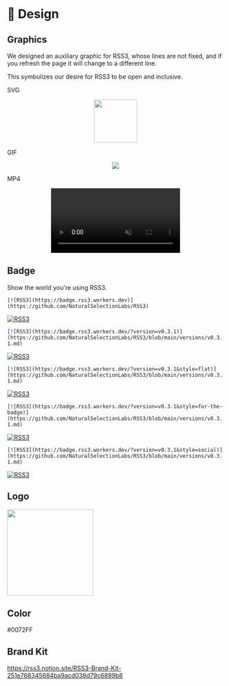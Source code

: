 # 🦋 Design

## Graphics

We designed an auxiliary graphic for RSS3, whose lines are not fixed, and if you refresh the page it will change to a different line.

This symbolizes our desire for RSS3 to be open and inclusive.

SVG

<p align="center">
    <img width="100" src="https://graphics.rss3.workers.dev"/>
</p>

GIF

<p align="center">
    <img class="logo-vido" src="/RSS3-Doc/img/logo.gif" />
</p>

MP4

<p align="center">
    <video width="300" autoplay muted playsinline src="/RSS3-Doc/img/logo.mp4"></video>
</p>

## Badge

Show the world you're using RSS3.

`[![RSS3](https://badge.rss3.workers.dev)](https://github.com/NaturalSelectionLabs/RSS3)`

[![RSS3](https://badge.rss3.workers.dev)](https://github.com/NaturalSelectionLabs/RSS3)

`[![RSS3](https://badge.rss3.workers.dev/?version=v0.3.1)](https://github.com/NaturalSelectionLabs/RSS3/blob/main/versions/v0.3.1.md)`

[![RSS3](https://badge.rss3.workers.dev/?version=v0.3.1)](https://github.com/NaturalSelectionLabs/RSS3/blob/main/versions/v0.3.1.md)

`[![RSS3](https://badge.rss3.workers.dev/?version=v0.3.1&style=flat)](https://github.com/NaturalSelectionLabs/RSS3/blob/main/versions/v0.3.1.md)`

[![RSS3](https://badge.rss3.workers.dev/?version=v0.3.1&style=flat)](https://github.com/NaturalSelectionLabs/RSS3/blob/main/versions/v0.3.1.md)

`[![RSS3](https://badge.rss3.workers.dev/?version=v0.3.1&style=for-the-badge)](https://github.com/NaturalSelectionLabs/RSS3/blob/main/versions/v0.3.1.md)`

[![RSS3](https://badge.rss3.workers.dev/?version=v0.3.1&style=for-the-badge)](https://github.com/NaturalSelectionLabs/RSS3/blob/main/versions/v0.3.1.md)

`[![RSS3](https://badge.rss3.workers.dev/?version=v0.3.1&style=social)](https://github.com/NaturalSelectionLabs/RSS3/blob/main/versions/v0.3.1.md)`

[![RSS3](https://badge.rss3.workers.dev/?version=v0.3.1&style=social)](https://github.com/NaturalSelectionLabs/RSS3/blob/main/versions/v0.3.1.md)

## Logo

<p><img width="200" src="https://rss3.mypinata.cloud/ipfs/QmUG6H3Z7D5P511shn7sB4CPmpjH5uZWu4m5mWX7U3Gqbu"/></p>

## Color

<p style={{"background": "#0072FF", "color": "#FFF", "display": "inline-block"}}>#0072FF</p>

## Brand Kit

<https://rss3.notion.site/RSS3-Brand-Kit-251e768345684ba9acd038d79c6899b8>
